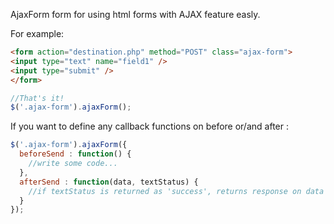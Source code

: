 AjaxForm form for using html forms with AJAX feature easly.

For example:
```html
<form action="destination.php" method="POST" class="ajax-form">
<input type="text" name="field1" />
<input type="submit" />
</form>
```

```javascript
//That's it!
$('.ajax-form').ajaxForm();
```

If you want to define any callback functions on before or/and after :
```javascript
$('.ajax-form').ajaxForm({
  beforeSend : function() {
    //write some code...
  },
  afterSend : function(data, textStatus) {
    //if textStatus is returned as 'success', returns response on data paremter from server side.
  }
});
```
